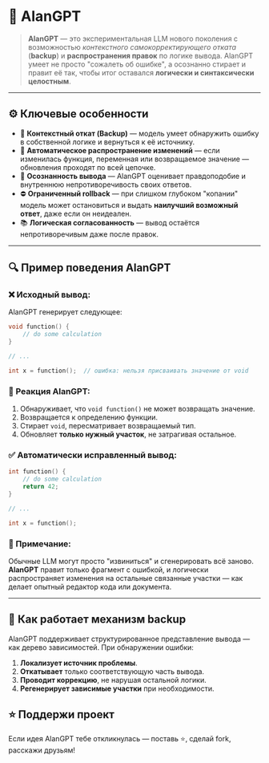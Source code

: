 # 🧠 AlanGPT

> **AlanGPT** — это экспериментальная LLM нового поколения с возможностью *контекстного самокорректирующего отката* (**backup**) и **распространения правок** по логике вывода. AlanGPT умеет не просто "сожалеть об ошибке", а осознанно стирает и правит её так, чтобы итог оставался **логически и синтаксически целостным**.

---

## ⚙️ Ключевые особенности

- 🔁 **Контекстный откат (Backup)** — модель умеет обнаружить ошибку в собственной логике и вернуться к её источнику.
- 🧩 **Автоматическое распространение изменений** — если изменилась функция, переменная или возвращаемое значение — обновления проходят по всей цепочке.
- 🧠 **Осознанность вывода** — AlanGPT оценивает правдоподобие и внутреннюю непротиворечивость своих ответов.
- ⛔ **Ограниченный rollback** — при слишком глубоком "копании" модель может остановиться и выдать **наилучший возможный ответ**, даже если он неидеален.
- 📚 **Логическая согласованность** — вывод остаётся непротиворечивым даже после правок.

---

## 🔍 Пример поведения AlanGPT

### ❌ Исходный вывод:
AlanGPT генерирует следующее:

```c
void function() {
    // do some calculation
}

// ...

int x = function();  // ошибка: нельзя присваивать значение от void
```

### 🧠 Реакция AlanGPT:

1. Обнаруживает, что `void function()` не может возвращать значение.
2. Возвращается к определению функции.
3. Стирает `void`, пересматривает возвращаемый тип.
4. Обновляет **только нужный участок**, не затрагивая остальное.

### ✅ Автоматически исправленный вывод:

```c
int function() {
    // do some calculation
    return 42;
}

// ...

int x = function();
```

### 📌 Примечание:
Обычные LLM могут просто "извиниться" и сгенерировать всё заново.  
**AlanGPT** правит только фрагмент с ошибкой, и логически распространяет изменения на остальные связанные участки — как делает опытный редактор кода или документа.

---

## 🧠 Как работает механизм backup

AlanGPT поддерживает структурированное представление вывода — как дерево зависимостей. При обнаружении ошибки:

1. **Локализует источник проблемы**.
2. **Откатывает** только соответствующую часть вывода.
3. **Проводит коррекцию**, не нарушая остальной логики.
4. **Регенерирует зависимые участки** при необходимости.

## ⭐️ Поддержи проект

Если идея AlanGPT тебе откликнулась — поставь ⭐️, сделай fork, расскажи друзьям!
